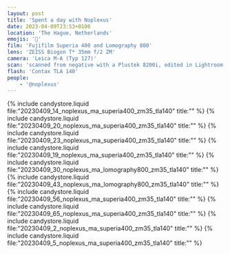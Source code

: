 ```yaml
---
layout: post
title: 'Spent a day with Noplexus'
date: 2023-04-09T23:53+0100
location: 'The Hague, Netherlands'
emojis: '🎹'
film: 'Fujifilm Superia 400 and Lomography 800'
lens: 'ZEISS Biogon T* 35mm f/2 ZM'
camera: 'Leica M-A (Typ 127)'
scan: 'scanned from negative with a Plustek 8200i, edited in Lightroom'
flash: 'Contax TLA 140'
people: 
    - '@noplexus'
---
```


{% include candystore.liquid file:"20230409_14_noplexus_ma_superia400_zm35_tla140" title:"" %}
{% include candystore.liquid file:"20230409_20_noplexus_ma_superia400_zm35_tla140" title:"" %}
{% include candystore.liquid file:"20230409_23_noplexus_ma_superia400_zm35_tla140" title:"" %}
{% include candystore.liquid file:"20230409_19_noplexus_ma_superia400_zm35_tla140" title:"" %}
{% include candystore.liquid file:"20230409_30_noplexus_ma_lomography800_zm35_tla140" title:"" %}
{% include candystore.liquid file:"20230409_43_noplexus_ma_lomography800_zm35_tla140" title:"" %}
{% include candystore.liquid file:"20230409_56_noplexus_ma_superia400_zm35_tla140" title:"" %}
{% include candystore.liquid file:"20230409_65_noplexus_ma_superia400_zm35_tla140" title:"" %}
{% include candystore.liquid file:"20230409_2_noplexus_ma_superia400_zm35_tla140" title:"" %}
{% include candystore.liquid file:"20230409_5_noplexus_ma_superia400_zm35_tla140" title:"" %}